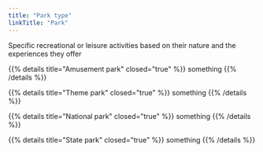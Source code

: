 ```yaml
---
title: "Park type"
linkTitle: "Park"
---
```


Specific recreational or leisure activities based on their nature and the experiences they offer

{{% details title="Amusement park" closed="true" %}}
something
{{% /details %}}

{{% details title="Theme park" closed="true" %}}
something
{{% /details %}}

{{% details title="National park" closed="true" %}}
something
{{% /details %}}

{{% details title="State park" closed="true" %}}
something
{{% /details %}}